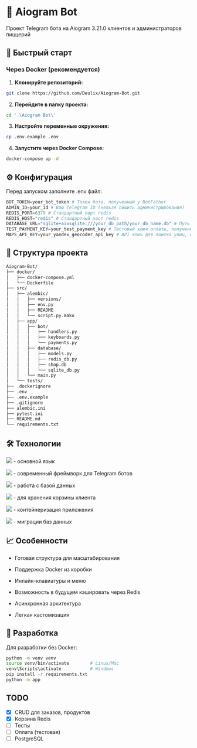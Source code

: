 # 🤖 Aiogram Bot
Проект Telegram бота на Aiogram 3.21.0 клиентов и администраторов пиццерий

## 🚀 Быстрый старт

### Через Docker (рекомендуется)

1. **Клонируйте репозиторий:**
```bash
git clone https://github.com/Deulix/Aiogram-Bot.git
```

2. **Перейдите в папку проекта:**
```bash
cd '.\Aiogram Bot\'
```

3. **Настройте переменные окружения:**
```bash
cp .env.example .env
```

4. **Запустите через Docker Compose:**
```bash
docker-compose up -d
```


## ⚙️ Конфигурация
Перед запуском заполните .env файл:
```python
BOT_TOKEN=your_bot_token # Токен бота, полученный у BotFather
ADMIN_ID=your_id # Ваш Telegram ID (нельзя лишить администрирования)
REDIS_PORT=6379 # Стандартный порт redis
REDIS_HOST="redis" # Стандартный хост redis
DATABASE_URL="sqlite+aiosqlite:///your_db_path/your_db_name.db" # Путь к вашей async sqlite БД
TEST_PAYMENT_KEY=your_test_payment_key # Тестовый ключ оплаты, полученный у BotFather
MAPS_API_KEY=your_yandex_geocoder_api_key # API ключ для поиска улиц, полученный у Yandex
```
## 📁 Структура проекта
```bash
Aiogram-Bot/
├── docker/
│   ├── docker-compose.yml
│   └── Dockerfile
├── src/
│   ├── alembic/
│   │   ├── versions/
│   │   ├── env.py
│   │   ├── README
│   │   └── script.py.mako
│   ├── app/
│   │   ├── bot/
│   │   │   ├── handlers.py
│   │   │   ├── keyboards.py
│   │   │   └── payments.py
│   │   ├── database/
│   │   │   ├── models.py
│   │   │   ├── redis_db.py
│   │   │   ├── shop.db
│   │   │   └── sqlite_db.py
│   │   └── main.py
│   └── tests/
├── .dockerignore
├── .env
├── .env.example
├── .gitignore
├── alembic.ini
├── pytest.ini
├── README.md
└── requirements.txt
```

## 🛠️ Технологии
![](https://img.shields.io/badge/python_3.13.5-blue?logo=python&logoColor=yellow) - основной язык

![](https://img.shields.io/badge/aiogram_3.21.0-blue?logo=telegram&logoColor=white) - современный фреймворк для Telegram ботов

![](https://img.shields.io/badge/SQLAlchemy_2.x.x-orange?logo=sqlalchemy&logoColor=white) - работа с базой данных

![](https://img.shields.io/badge/Redis_7-red?logo=redis&logoColor=white) - для хранения корзины клиента

![](https://img.shields.io/badge/Docker-blue?logo=docker&logoColor=white) - контейнеризация приложения

![](https://img.shields.io/badge/Alembic-blue) - миграции баз данных

## 📈 Особенности
- Готовая структура для масштабирования

- Поддержка Docker из коробки

- Инлайн-клавиатуры и меню

- Возможность в будущем кэшировать через Redis

- Асинхронная архитектура

- Легкая кастомизация

## 🐛 Разработка
Для разработки без Docker:
```bash
python -m venv venv
source venv/bin/activate        # Linux/Mac
venv\Scripts\activate           # Windows
pip install -r requirements.txt
python -m app
```

## TODO
- [x] CRUD для заказов, продуктов
- [x] Корзина Redis
- [ ] Тесты
- [ ] Оплата (тестовая)
- [ ] PostgreSQL
